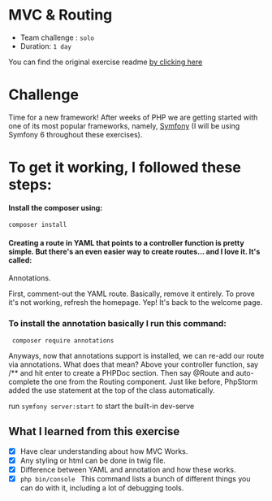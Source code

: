 # MVC & Routing <!-- Exercise title -->

- Team challenge : `solo`
- Duration: `1 day`

You can find the original exercise readme [by clicking here](https://github.com/becodeorg/ANT-Lamarr-5.34/tree/main/3.The-Mountain/Symfony/1.MVC-routing)

# Challenge

Time for a new framework! After weeks of PHP we are getting started with one of its most popular frameworks,
namely, [Symfony](https://symfony.com/) (I will be using Symfony 6 throughout these exercises).

# To get it working, I followed these steps:

#### Install the composer using:

` composer install `

#### Creating a route in YAML that points to a controller function is pretty simple. But there's an even easier way to create routes... and I love it. It's called: 
Annotations.

First, comment-out the YAML route. Basically, remove it entirely. To prove it's not working, refresh the homepage. Yep! It's back to the welcome page.

### To install the annotation basically I run this command:

~~~
 composer require annotations 
~~~

Anyways, now that annotations support is installed, we can re-add our route via annotations. What does that mean? Above your controller function, say /** and hit enter to create a PHPDoc section. Then say @Route and auto-complete the one from the Routing component. Just like before, PhpStorm added the use statement at the top of the class automatically.

run `symfony server:start` to start the built-in dev-serve

What I learned from this exercise
---------

* [x] Have clear understanding about how MVC Works.
* [x] Any styling or html can be done in twig file.
* [x] Difference between YAML and annotation and how these works.
* [x] `php bin/console ` This command lists a bunch of different things you can do with it, including a lot of debugging tools. 
